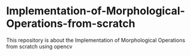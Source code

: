 # Implementation-of-Morphological-Operations-from-scratch
This repository is about the Implementation of Morphological Operations from scratch using opencv 
